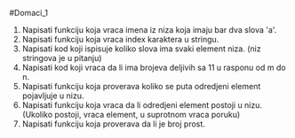 #Domaci_1

1. Napisati funkciju koja vraca imena iz niza koja imaju bar dva slova 'a'.
2. Napisati funkciju koja vraca index karaktera u stringu.
3. Napisati kod koji ispisuje koliko slova ima svaki element niza. (niz stringova je u pitanju)
4. Napisati kod koji vraca da li ima brojeva deljivih sa 11 u rasponu od m do n.
5. Napisati funkciju koja proverava koliko se puta odredjeni element pojavljuje u nizu.
6. Napisati funkciju koja vraca da li odredjeni element postoji u nizu. (Ukoliko postoji, vraca element, u suprotnom vraca poruku)
7. Napisati funkciju koja proverava da li je broj prost.